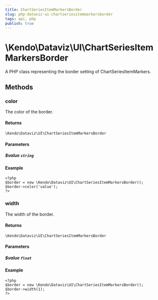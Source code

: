```yaml
---
title: ChartSeriesItemMarkersBorder
slug: php-dataviz-ui-chartseriesitemmarkersborder
tags: api, php
publish: true
---
```


# \Kendo\Dataviz\UI\ChartSeriesItemMarkersBorder

A PHP class representing the border setting of ChartSeriesItemMarkers.


## Methods

### color
The color of the border.

#### Returns
`\Kendo\Dataviz\UI\ChartSeriesItemMarkersBorder`

#### Parameters

##### $value `string`



#### Example 
    <?php
    $border = new \Kendo\Dataviz\UI\ChartSeriesItemMarkersBorder();
    $border->color('value');
    ?>

### width
The width of the border.

#### Returns
`\Kendo\Dataviz\UI\ChartSeriesItemMarkersBorder`

#### Parameters

##### $value `float`



#### Example 
    <?php
    $border = new \Kendo\Dataviz\UI\ChartSeriesItemMarkersBorder();
    $border->width(1);
    ?>

